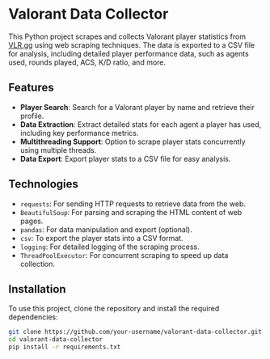 # Valorant Data Collector

This Python project scrapes and collects Valorant player statistics from [VLR.gg](https://www.vlr.gg) using web scraping techniques. The data is exported to a CSV file for analysis, including detailed player performance data, such as agents used, rounds played, ACS, K/D ratio, and more.

## Features

- **Player Search**: Search for a Valorant player by name and retrieve their profile.
- **Data Extraction**: Extract detailed stats for each agent a player has used, including key performance metrics.
- **Multithreading Support**: Option to scrape player stats concurrently using multiple threads.
- **Data Export**: Export player stats to a CSV file for easy analysis.

## Technologies

- `requests`: For sending HTTP requests to retrieve data from the web.
- `BeautifulSoup`: For parsing and scraping the HTML content of web pages.
- `pandas`: For data manipulation and export (optional).
- `csv`: To export the player stats into a CSV format.
- `logging`: For detailed logging of the scraping process.
- `ThreadPoolExecutor`: For concurrent scraping to speed up data collection.

## Installation

To use this project, clone the repository and install the required dependencies:

```bash
git clone https://github.com/your-username/valorant-data-collector.git
cd valorant-data-collector
pip install -r requirements.txt
